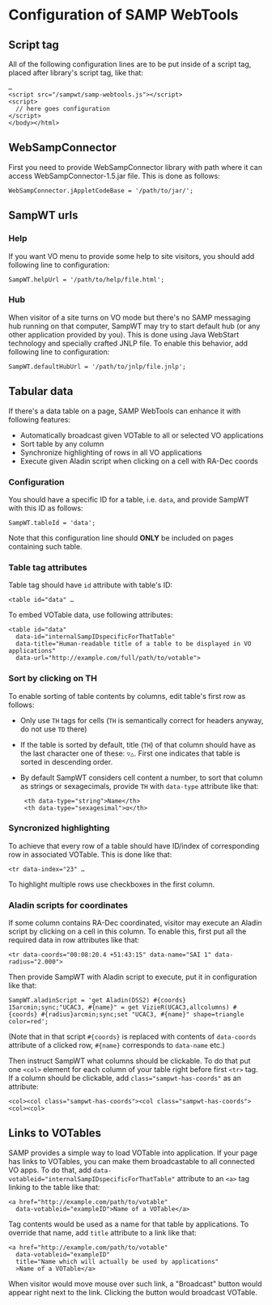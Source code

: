Configuration of SAMP WebTools
==============================

Script tag
----------

All of the following configuration lines are to be put inside of a script tag,
placed after library's script tag, like that:

    …
    <script src="/sampwt/samp-webtools.js"></script>
    <script>
      // here goes configuration
    </script>
    </body></html>


WebSampConnector
----------------

First you need to provide WebSampConnector library with path where it can access
WebSampConnector-1.5.jar file. This is done as follows:

    WebSampConnector.jAppletCodeBase = '/path/to/jar/';


SampWT urls
-----------

### Help

If you want VO menu to provide some help to site visitors, you should add following
line to configuration:

    SampWT.helpUrl = '/path/to/help/file.html';

### Hub

When visitor of a site turns on VO mode but there's no SAMP messaging hub running
on that computer, SampWT may try to start default hub (or any other application
provided by you). This is done using Java WebStart technology and specially
crafted JNLP file. To enable this behavior, add following line to configuration:

    SampWT.defaultHubUrl = '/path/to/jnlp/file.jnlp';


Tabular data
------------

If there's a data table on a page, SAMP WebTools can enhance it with following
features:

 * Automatically broadcast given VOTable to all or selected VO applications
 * Sort table by any column
 * Synchronize highlighting of rows in all VO applications
 * Execute given Aladin script when clicking on a cell with RA-Dec coords
 
### Configuration

You should have a specific ID for a table, i.e. `data`, and provide SampWT with
this ID as follows:

    SampWT.tableId = 'data';

Note that this configuration line should **ONLY** be included on pages containing
such table.

### Table tag attributes

Table tag should have `id` attribute with table's ID:

    <table id="data" …
    
To embed VOTable data, use following attributes:

    <table id="data"
      data-id="internalSampIDspecificForThatTable" 
      data-title="Human-readable title of a table to be displayed in VO applications" 
      data-url="http://example.com/full/path/to/votable">

### Sort by clicking on TH

To enable sorting of table contents by columns, edit table's first row as follows:

 * Only use `TH` tags for cells (`TH` is semantically correct for headers anyway,
   do not use `TD` there)
   
 * If the table is sorted by default, title (`TH`) of that column should have as
   the last character one of these: `▽△`. First one indicates that table is sorted
   in descending order.
   
 * By default SampWT considers cell content a number, to sort that column as
   strings or sexagecimals, provide `TH` with `data-type` attribute like that:
   
        <th data-type="string">Name</th>
        <th data-type="sexagesimal">α</th>
    
### Syncronized highlighting

To achieve that every row of a table should have ID/index of corresponding row in
associated VOTable. This is done like that:

    <tr data-index="23" …

To highlight multiple rows use checkboxes in the first column.

### Aladin scripts for coordinates

If some column contains RA-Dec coordinated, visitor may execute an Aladin script
by clicking on a cell in this column. To enable this, first put all the required
data in row attributes like that:

    <tr data-coords="00:08:20.4 +51:43:15" data-name="SAI 1" data-radius="2.000">

Then provide SampWT with Aladin script to execute, put it in configuration like
that:

    SampWT.aladinScript = 'get Aladin(DSS2) #{coords} 15arcmin;sync;"UCAC3, #{name}" = get VizieR(UCAC3,allcolumns) #{coords} #{radius}arcmin;sync;set "UCAC3, #{name}" shape=triangle color=red';
    
(Note that in that script `#{coords}` is replaced with contents of `data-coords`
attribute of a clicked row, `#{name}` corresponds to `data-name` etc.)

Then instruct SampWT what columns should be clickable. To do that put one `<col>`
element for each column of your table right before first `<tr>` tag. If a column
should be clickable, add `class="sampwt-has-coords"` as an attribute:

    <col><col class="sampwt-has-coords"><col class="sampwt-has-coords"><col><col>
    

Links to VOTables
-----------------

SAMP provides a simple way to load VOTable into application. If your page has
links to VOTables, you can make them broadcastable to all connected VO apps.
To do that, add `data-votableid="internalSampIDspecificForThatTable"` attribute
to an `<a>` tag linking to the table like that:

    <a href="http://example.com/path/to/votable"
      data-votableid="exampleID">Name of a VOTable</a>

Tag contents would be used as a name for that table by applications. To override
that name, add `title` attribute to a link like that: 

    <a href="http://example.com/path/to/votable"
      data-votableid="exampleID"
      title="Name which will actually be used by applications"
      >Name of a VOTable</a>

When visitor would move mouse over such link, a "Broadcast" button would appear
right next to the link. Clicking the button would broadcast VOTable.
